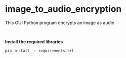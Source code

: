 # image_to_audio_encryption
This GUI Python program encrypts an image as audio

<br/>

**Install the required libraries**
```cmd
pip install -r requirements.txt
```
